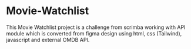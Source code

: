 # Movie-Watchlist
This Movie Watchlist project is a challenge from scrimba working with API module which is converted from figma design using html, css (Tailwind), javascript and external OMDB API.
